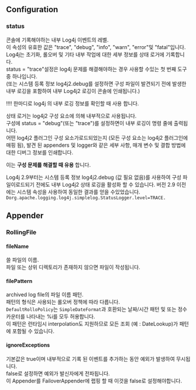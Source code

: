 
## Configuration

### status
콘솔에 기록해야하는 내부 Log4j 이벤트의 레벨.  
이 속성의 유효한 값은 "trace", "debug", "info", "warn", "error"및 "fatal"입니다.  
Log4j는 초기화, 롤오버 및 기타 내부 작업에 대한 세부 정보를 상태 로거에 기록합니다.  
status = "trace"설정은 log4j 문제를 해결해야하는 경우 사용할 수있는 첫 번째 도구 중 하나입니다.  
(또는 시스템 등록 정보 log4j2.debug를 설정하면 구성 파일이 발견되기 전에 발생한 내부 로깅을 포함하여 내부 Log4j2 로깅이 콘솔에 인쇄됩니다.)  

!!!! 한마디로 log4j 의 내부 로깅 정보를 확인할 때 사용 합니다.  

상태 로거는 log4j2 구성 요소에 의해 내부적으로 사용됩니다.  
구성에 status = "debug"(또는 "trace")를 설정하면이 내부 로깅이 명령 줄에 출력됩니다.  
어떤 log4j2 플러그인 구성 요소가로드되었는지 (모든 구성 요소는 log4j2 플러그인에 매핑 됨), 발견 된 appenders 및 logger와 같은 세부 사항, 매개 변수 및 결합 방법에 대한 디버그 정보를 인쇄합니다.  

이는 **구성 문제를 해결할 때 유용** 합니다.  

Log4j 2.9부터는 시스템 등록 정보 log4j2.debug (값 필요 없음)를 사용하여 구성 파일이로드되기 전에도 내부 Log4j2 상태 로깅을 활성화 할 수 있습니다. 버전 2.9 이전에는 시스템 속성을 사용하여 동일한 결과를 얻을 수있었습니다.  
`Dorg.apache.logging.log4j.simplelog.StatusLogger.level=TRACE.`  



## Appender
### RollingFile

#### fileName
쓸 파일의 이름.  
파일 또는 상위 디렉토리가 존재하지 않으면 파일이 작성됩니다.  

#### filePattern
archived log file의 파일 이름 패턴.  
패턴의 형식은 사용되는 롤오버 정책에 따라 다릅니다.  
`DefaultRolloPolicy`는 `SimpleDateFormat`과 호환되는 날짜/시간 패턴 및 또는 정수 카운터를 나타내는 %i를 모두 허용합니다.  
이 패턴은 런타임시 interpolation도 지원하므로 모든 조회 (예 : DateLookup)가 패턴에 포함될 수 있습니다.  


#### ignoreExceptions
기본값은 true이며 내부적으로 기록 된 이벤트를 추가하는 동안 예외가 발생하여 무시됩니다.  
false로 설정하면 예외가 발신자에게 전파됩니다.  
이 Appender를 FailoverAppender에 랩핑 할 때 이것을 false로 설정해야합니다.  

